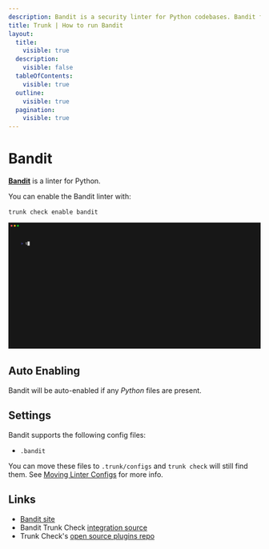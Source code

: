 ```yaml
---
description: Bandit is a security linter for Python codebases. Bandit flags problems like hard-coded passwords, injection vulnerabilities, and the use of insecure libraries.
title: Trunk | How to run Bandit
layout:
  title:
    visible: true
  description:
    visible: false
  tableOfContents:
    visible: true
  outline:
    visible: true
  pagination:
    visible: true
---
```


# Bandit

[**Bandit**](https://github.com/PyCQA/bandit) is a linter for Python.

You can enable the Bandit linter with:

```shell
trunk check enable bandit
```
![bandit example output](./bandit.gif)
## Auto Enabling

Bandit will be auto-enabled if any *Python* files are present.

## Settings

Bandit supports the following config files:
* `.bandit`

You can move these files to `.trunk/configs` and `trunk check` will still find them. See [Moving Linter Configs](..#moving-linter-configs) for more info.




## Links

- [Bandit site](https://github.com/PyCQA/bandit)
- Bandit Trunk Check [integration source](https://github.com/trunk-io/plugins/tree/main/linters/bandit)
- Trunk Check's [open source plugins repo](https://github.com/trunk-io/plugins/tree/main)
